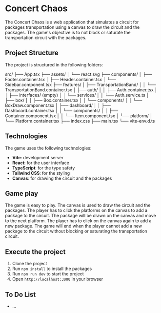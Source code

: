 # Concert Chaos

The Concert Chaos is a web application that simulates a circuit for packages transportation using a canvas to draw the circuit and the packages. The game's objective is to not block or saturate the transportation circuit with the packages.

## Project Structure

The project is structured in the following folders:

src/
├── App.tsx
├── assets/
│ └── react.svg
├── components/
│ ├── Footer.container.tsx
│ ├── Header.container.tsx
│ └── Sidebar.component.tsx
├── features/
│ ├── TransportationBand/
│ │ └── TransportationBand.container.tsx
│ ├── auth/
│ │ ├── Auth.container.tsx
│ │ ├── interfaces/ (empty)
│ │ └── services/
│ │ └── Auth.service.ts
│ ├── box/
│ │ ├── Box.container.tsx
│ │ └── components/
│ │ └── BoxDraw.component.tsx
│ ├── dashboard/
│ │ ├── Dashboard.container.tsx
│ │ └── components/
│ │ ├── Container.component.tsx
│ │ └── Item.component.tsx
│ └── platform/
│ └── Platform.container.tsx
├── index.css
├── main.tsx
└── vite-env.d.ts

## Technologies

The game uses the following technologies:

- **Vite**: development server
- **React**: for the user interface
- **TypeScript**: for the type safety
- **Tailwind CSS**: for the styling
- **Canvas**: for drawing the circuit and the packages

## Game play

The game is easy to play. The canvas is used to draw the circuit and the packages. The player has to click the platforms on the canvas to add a package to the circuit. The package will be drawn on the canvas and move to the next platform. The player has to click on the canvas again to add a new package. The game will end when the player cannot add a new package to the circuit without blocking or saturating the transportation circuit.

## Execute the project

1. Clone the project
2. Run `npm install` to install the packages
3. Run `npm run dev` to start the project
4. Open `http://localhost:3000` in your browser

## To Do List

- ...
